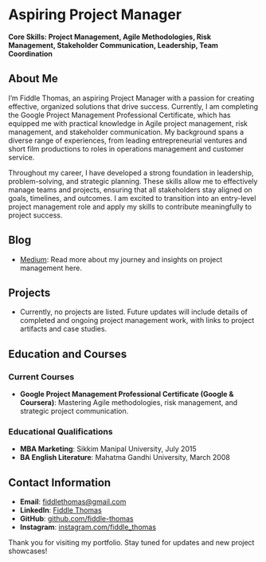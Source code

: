 # Aspiring Project Manager
**Core Skills: Project Management, Agile Methodologies, Risk Management, Stakeholder Communication, Leadership, Team Coordination**

## About Me
I’m Fiddle Thomas, an aspiring Project Manager with a passion for creating effective, organized solutions that drive success. Currently, I am completing the Google Project Management Professional Certificate, which has equipped me with practical knowledge in Agile project management, risk management, and stakeholder communication. My background spans a diverse range of experiences, from leading entrepreneurial ventures and short film productions to roles in operations management and customer service.

Throughout my career, I have developed a strong foundation in leadership, problem-solving, and strategic planning. These skills allow me to effectively manage teams and projects, ensuring that all stakeholders stay aligned on goals, timelines, and outcomes. I am excited to transition into an entry-level project management role and apply my skills to contribute meaningfully to project success.

## Blog
- [Medium](https://medium.com/@fiddlethomas): Read more about my journey and insights on project management here.

## Projects

- Currently, no projects are listed. Future updates will include details of completed and ongoing project management work, with links to project artifacts and case studies.
  
## Education and Courses

### Current Courses
- **Google Project Management Professional Certificate (Google & Coursera)**: Mastering Agile methodologies, risk management, and strategic project communication.

### Educational Qualifications
- **MBA Marketing**: Sikkim Manipal University, July 2015
- **BA English Literature**: Mahatma Gandhi University, March 2008

## Contact Information

- **Email**: [fiddlethomas@gmail.com](&#109;&#97;&#105;&#108;&#116;&#111;&#58;&#102;&#105;&#100;&#100;&#108;&#101;&#64;&#102;&#105;&#100;&#100;&#108;&#101;&#116;&#104;&#111;&#109;&#97;&#115;&#46;&#99;&#111;&#109;)
- **LinkedIn**: [Fiddle Thomas](https://linkedin.com/in/fiddlethomas/)
- **GitHub**: [github.com/fiddle-thomas](https://github.com/fiddle-thomas)
- **Instagram**: [instagram.com/fiddle_thomas](https://www.instagram.com/fiddlethomas/)

Thank you for visiting my portfolio. Stay tuned for updates and new project showcases!
